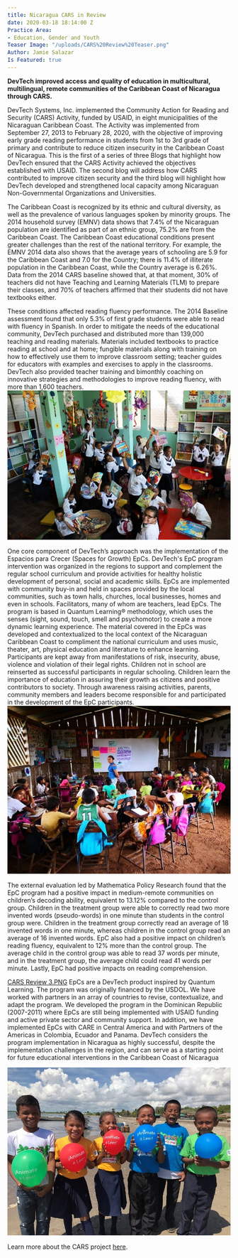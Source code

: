 ```yaml
---
title: Nicaragua CARS in Review
date: 2020-03-18 18:14:00 Z
Practice Area:
- Education, Gender and Youth
Teaser Image: "/uploads/CARS%20Review%20Teaser.png"
Author: Jamie Salazar
Is Featured: true
---
```


**DevTech improved access and quality of education in multicultural, multilingual, remote communities of the Caribbean Coast of Nicaragua through CARS.**

DevTech Systems, Inc. implemented the Community Action for Reading and Security (CARS) Activity, funded by USAID, in eight municipalities of the Nicaraguan Caribbean Coast. The Activity was implemented from September 27, 2013 to February 28, 2020, with the objective of improving early grade reading performance in students from 1st to 3rd grade of primary and contribute to reduce citizen insecurity in the Caribbean Coast of Nicaragua. This is the first of a series of three Blogs that highlight how DevTech ensured that the CARS Activity achieved the objectives established with USAID. The second blog will address how CARS contributed to improve citizen security and the third blog will highlight how DevTech developed and strengthened local capacity among Nicaraguan Non-Governmental Organizations and Universities.

The Caribbean Coast is recognized by its ethnic and cultural diversity, as well as the prevalence of various languages spoken by minority groups. The 2014 household survey (EMNV) data shows that 7.4% of the Nicaraguan population are identified as part of an ethnic group, 75.2% are from the Caribbean Coast. The Caribbean Coast educational conditions present greater challenges than the rest of the national territory. For example, the EMNV 2014 data also shows that the average years of schooling are 5.9 for the Caribbean Coast and 7.0 for the Country; there is 11.4% of illiterate population in the Caribbean Coast, while the Country average is 6.26%. Data from the 2014 CARS baseline showed that, at that moment, 30% of teachers did not have Teaching and Learning Materials (TLM) to prepare their classes, and 70% of teachers affirmed that their students did not have textbooks either. 

These conditions affected reading fluency performance. The 2014 Baseline assessment found that only 5.3% of first grade students were able to read with fluency in Spanish. In order to mitigate the needs of the educational community, DevTech purchased and distributed more than 139,000 teaching and reading materials. Materials included textbooks to practice reading at school and at home; fungible materials along with training on how to effectively use them to improve classroom setting; teacher guides for educators with examples and exercises to apply in the classrooms. DevTech also provided teacher training and bimonthly coaching on innovative strategies and methodologies to improve reading fluency, with more than 1,600 teachers. 
![CARS Review 1.jpg](/uploads/CARS%20Review%201.jpg)

One core component of DevTech’s approach was the implementation of the Espacios para Crecer (Spaces for Growth) EpCs. DevTech's EpC program intervention was organized in the regions to support and complement the regular school curriculum and provide activities for healthy holistic development of personal, social and academic skills. EpCs are implemented with community buy-in and held in spaces provided by the local communities, such as town halls, churches, local businesses, homes and even in schools. Facilitators, many of whom are teachers, lead EpCs. The program is based in Quantum Learning® methodology, which uses the senses (sight, sound, touch, smell and psychomotor) to create a more dynamic learning experience. The material covered in the EpCs was developed and contextualized to the local context of the Nicaraguan Caribbean Coast to compliment the national curriculum and uses music, theater, art, physical education and literature to enhance learning. Participants are kept away from manifestations of risk, insecurity, abuse, violence and violation of their legal rights. Children not in school are reinserted as successful participants in regular schooling. Children learn the importance of education in assuring their growth as citizens and positive contributors to society. Through awareness raising activities, parents, community members and leaders become responsible for and participated in the development of the EpC participants. 
![CARS Review 2.jpg](/uploads/CARS%20Review%202.jpg)

The external evaluation led by Mathematica Policy Research found that the EpC program had a positive impact in medium-remote communities on children’s decoding ability, equivalent to 13.12% compared to the control group. Children in the treatment group were able to correctly read two more invented words (pseudo-words) in one minute than students in the control group were. Children in the treatment group correctly read an average of 18 invented words in one minute, whereas children in the control group read an average of 16 invented words. EpC also had a positive impact on children’s reading fluency, equivalent to 12% more than the control group. The average child in the control group was able to read 37 words per minute, and in the treatment group, the average child could read 41 words per minute. Lastly, EpC had positive impacts on reading comprehension.

[CARS Review 3.PNG](/uploads/CARS%20Review%203.PNG)
EpCs are a DevTech product inspired by Quantum Learning. The program was originally financed by the USDOL. We have worked with partners in an array of countries to revise, contextualize, and adapt the program. We developed the program in the Dominican Republic (2007-2011) where EpCs are still being implemented with USAID funding and active private sector and community support. In addition, we have implemented EpCs with CARE in Central America and with Partners of the Americas in Colombia, Ecuador and Panama. DevTech considers the program implementation in Nicaragua as highly successful, despite the implementation challenges in the region, and can serve as a starting point for future educational interventions in the Caribbean Coast of Nicaragua

![CARS Review 4.jpg](/uploads/CARS%20Review%204.jpg)

Learn more about the CARS project [here](https://devtechsys.com/projects/Community-Action-for-Reading-a/). 